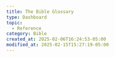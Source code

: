 ```yaml
---
title: The Bible Glossary
type: Dashboard
topic:
  - Reference
category: Bible
created_at: 2025-02-06T16:24:53-05:00
modified_at: 2025-02-15T15:27:19-05:00
---
```


